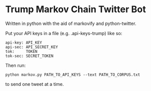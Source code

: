 # Trump Markov Chain Twitter Bot

Written in python with the aid of markovify and python-twitter.

Put your API keys in a file (e.g. .api-keys-trump) like so:

```
api-key: API_KEY
api-sec: API_SECRET_KEY
tok:     TOKEN
tok-sec: SECRET_TOKEN
```

Then run:

```
python markov.py PATH_TO_API_KEYS --text PATH_TO_CORPUS.txt
```

to send one tweet at a time. 
